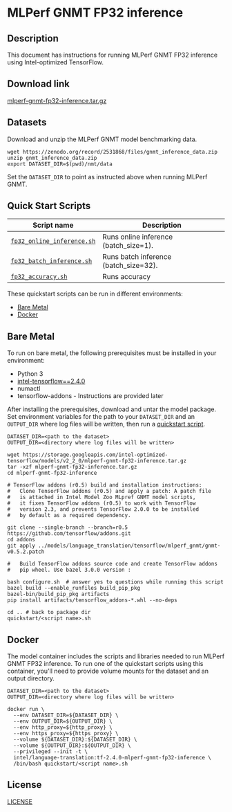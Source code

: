 <!--- 0. Title -->
# MLPerf GNMT FP32 inference

<!-- 10. Description -->
## Description

This document has instructions for running MLPerf GNMT FP32 inference using
Intel-optimized TensorFlow.

<!--- 20. Download link -->
## Download link

[mlperf-gnmt-fp32-inference.tar.gz](https://storage.googleapis.com/intel-optimized-tensorflow/models/v2_2_0/mlperf-gnmt-fp32-inference.tar.gz)

<!--- 30. Datasets -->
## Datasets

Download and unzip the MLPerf GNMT model benchmarking data.

```
wget https://zenodo.org/record/2531868/files/gnmt_inference_data.zip
unzip gnmt_inference_data.zip
export DATASET_DIR=$(pwd)/nmt/data
```

Set the `DATASET_DIR` to point as instructed above  when running MLPerf GNMT.

<!--- 40. Quick Start Scripts -->
## Quick Start Scripts

| Script name | Description |
|-------------|-------------|
| [`fp32_online_inference.sh`](fp32_online_inference.sh) | Runs online inference (batch_size=1). |
| [`fp32_batch_inference.sh`](fp32_batch_inference.sh) | Runs batch inference (batch_size=32). |
| [`fp32_accuracy.sh`](fp32_accuracy.sh) | Runs accuracy |

These quickstart scripts can be run in different environments:
* [Bare Metal](#bare-metal)
* [Docker](#docker)

<!--- 50. Bare Metal -->
## Bare Metal

To run on bare metal, the following prerequisites must be installed in your environment:
* Python 3
* [intel-tensorflow==2.4.0](https://pypi.org/project/intel-tensorflow/)
* numactl
* tensorflow-addons - Instructions are provided later
   

After installing the prerequisites, download and untar the model package.
Set environment variables for the path to your `DATASET_DIR` and an
`OUTPUT_DIR` where log files will be written, then run a 
[quickstart script](#quick-start-scripts).

```
DATASET_DIR=<path to the dataset>
OUTPUT_DIR=<directory where log files will be written>

wget https://storage.googleapis.com/intel-optimized-tensorflow/models/v2_2_0/mlperf-gnmt-fp32-inference.tar.gz
tar -xzf mlperf-gnmt-fp32-inference.tar.gz
cd mlperf-gnmt-fp32-inference

# TensorFlow addons (r0.5) build and installation instructions:
#   Clone TensorFlow addons (r0.5) and apply a patch: A patch file
#   is attached in Intel Model Zoo MLpref GNMT model scripts,
#   it fixes TensorFlow addons (r0.5) to work with TensorFlow 
#   version 2.3, and prevents TensorFlow 2.0.0 to be installed 
#   by default as a required dependency.

git clone --single-branch --branch=r0.5 https://github.com/tensorflow/addons.git
cd addons
git apply ../models/language_translation/tensorflow/mlperf_gnmt/gnmt-v0.5.2.patch

#   Build TensorFlow addons source code and create TensorFlow addons
#   pip wheel. Use bazel 3.0.0 version :

bash configure.sh  # answer yes to questions while running this script
bazel build --enable_runfiles build_pip_pkg
bazel-bin/build_pip_pkg artifacts
pip install artifacts/tensorflow_addons-*.whl --no-deps

cd .. # back to package dir
quickstart/<script name>.sh
```

<!--- 60. Docker -->
## Docker

The model container includes the scripts and libraries needed to run 
MLPerf GNMT FP32 inference. To run one of the quickstart scripts 
using this container, you'll need to provide volume mounts for the dataset 
and an output directory.

```
DATASET_DIR=<path to the dataset>
OUTPUT_DIR=<directory where log files will be written>

docker run \
  --env DATASET_DIR=${DATASET_DIR} \
  --env OUTPUT_DIR=${OUTPUT_DIR} \
  --env http_proxy=${http_proxy} \
  --env https_proxy=${https_proxy} \
  --volume ${DATASET_DIR}:${DATASET_DIR} \
  --volume ${OUTPUT_DIR}:${OUTPUT_DIR} \
  --privileged --init -t \
  intel/language-translation:tf-2.4.0-mlperf-gnmt-fp32-inference \
  /bin/bash quickstart/<script name>.sh
```

<!--- 80. License -->
## License

[LICENSE](/LICENSE)

